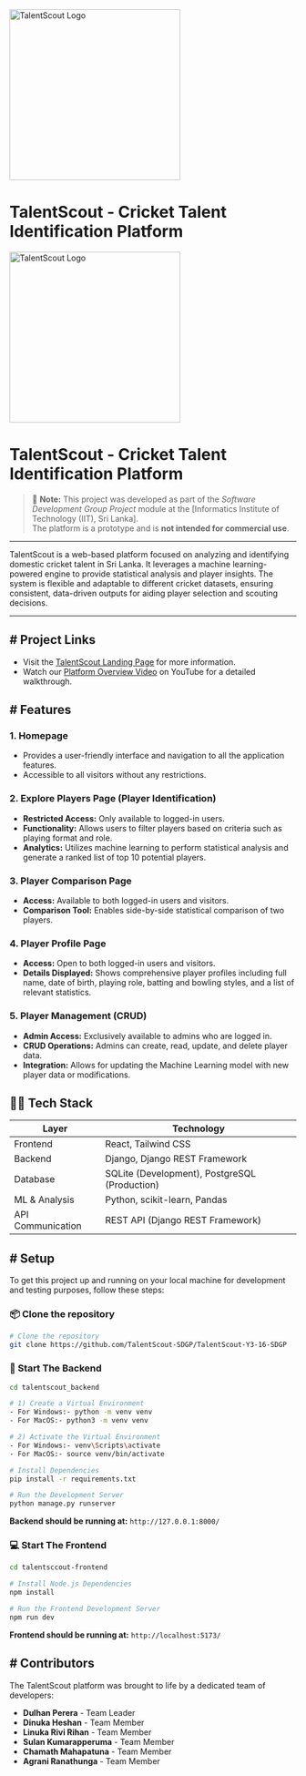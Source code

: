 <img src="https://i.ibb.co/DfKRfmw/TS-Logo.png" alt="TalentScout Logo" width="300" height="300">

# TalentScout - Cricket Talent Identification Platform


<img src="https://i.ibb.co/DfKRfmw/TS-Logo.png" alt="TalentScout Logo" width="300" height="300">

# TalentScout - Cricket Talent Identification Platform

> 🚨 **Note:** This project was developed as part of the *Software Development Group Project* module at the [Informatics Institute of Technology (IIT), Sri Lanka].  
> The platform is a prototype and is **not intended for commercial use**.

---
TalentScout is a web-based platform focused on analyzing and identifying domestic cricket talent in Sri Lanka. It leverages a machine learning-powered engine to provide statistical analysis and player insights. The system is flexible and adaptable to different cricket datasets, ensuring consistent, data-driven outputs for aiding player selection and scouting decisions.

---
## # Project Links

- Visit the [TalentScout Landing Page](https://talent-scout-landing-page.vercel.app/) for more information.
- Watch our [Platform Overview Video](https://youtu.be/xtT21LQDB3s) on YouTube for a detailed walkthrough.

## # Features

### 1. Homepage

- Provides a user-friendly interface and navigation to all the application features.
- Accessible to all visitors without any restrictions.

### 2. Explore Players Page (Player Identification)

- **Restricted Access:** Only available to logged-in users.
- **Functionality:** Allows users to filter players based on criteria such as playing format and role.
- **Analytics:** Utilizes machine learning to perform statistical analysis and generate a ranked list of top 10 potential players.

### 3. Player Comparison Page

- **Access:** Available to both logged-in users and visitors.
- **Comparison Tool:** Enables side-by-side statistical comparison of two players.

### 4. Player Profile Page

- **Access:** Open to both logged-in users and visitors.
- **Details Displayed:** Shows comprehensive player profiles including full name, date of birth, playing role, batting and bowling styles, and a list of relevant statistics.

### 5. Player Management (CRUD)

- **Admin Access:** Exclusively available to admins who are logged in.
- **CRUD Operations:** Admins can create, read, update, and delete player data.
- **Integration:** Allows for updating the Machine Learning model with new player data or modifications.


## 🧑‍💻 Tech Stack

| Layer       | Technology              |
|-------------|--------------------------|
| Frontend    | React, Tailwind CSS      |
| Backend     | Django, Django REST Framework |
| Database    | SQLite (Development), PostgreSQL (Production) |
| ML & Analysis | Python, scikit-learn, Pandas |
| API Communication | REST API (Django REST Framework) |


## # Setup

To get this project up and running on your local machine for development and testing purposes, follow these steps:

### 📦 Clone the repository
```bash
# Clone the repository
git clone https://github.com/TalentScout-SDGP/TalentScout-Y3-16-SDGP

```
### 🔧 Start The Backend
```bash
cd talentscout_backend

# 1) Create a Virtual Environment
- For Windows:- python -m venv venv
- For MacOS:- python3 -m venv venv

# 2) Activate the Virtual Environment
- For Windows:- venv\Scripts\activate
- For MacOS:- source venv/bin/activate

# Install Dependencies
pip install -r requirements.txt

# Run the Development Server
python manage.py runserver
```
**Backend should be running at:**  `http://127.0.0.1:8000/`

### 💻 Start The Frontend
```bash
cd talentsccout-frontend

# Install Node.js Dependencies
npm install

# Run the Frontend Development Server
npm run dev
```
**Frontend should be running at:**  `http://localhost:5173/`

## # Contributors

The TalentScout platform was brought to life by a dedicated team of developers:

- **Dulhan Perera** - Team Leader
- **Dinuka Heshan** - Team Member
- **Linuka Rivi Rihan** - Team Member
- **Sulan Kumarapperuma** - Team Member
- **Chamath Mahapatuna** - Team Member
- **Agrani Ranathunga** - Team Member